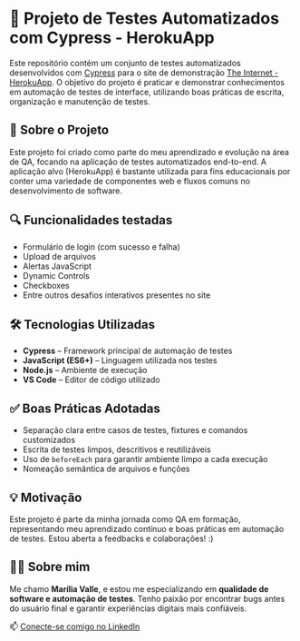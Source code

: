 # 🧪 Projeto de Testes Automatizados com Cypress - HerokuApp

Este repositório contém um conjunto de testes automatizados desenvolvidos com [Cypress](https://www.cypress.io/) para o site de demonstração [The Internet - HerokuApp](https://the-internet.herokuapp.com/). O objetivo do projeto é praticar e demonstrar conhecimentos em automação de testes de interface, utilizando boas práticas de escrita, organização e manutenção de testes.

## 🚀 Sobre o Projeto

Este projeto foi criado como parte do meu aprendizado e evolução na área de QA, focando na aplicação de testes automatizados end-to-end. A aplicação alvo (HerokuApp) é bastante utilizada para fins educacionais por conter uma variedade de componentes web e fluxos comuns no desenvolvimento de software.

## 🔍 Funcionalidades testadas

- Formulário de login (com sucesso e falha)
- Upload de arquivos
- Alertas JavaScript
- Dynamic Controls
- Checkboxes
- Entre outros desafios interativos presentes no site

## 🛠️ Tecnologias Utilizadas

- **Cypress** – Framework principal de automação de testes
- **JavaScript (ES6+)** – Linguagem utilizada nos testes
- **Node.js** – Ambiente de execução
- **VS Code** – Editor de código utilizado

## ✅ Boas Práticas Adotadas

- Separação clara entre casos de testes, fixtures e comandos customizados
- Escrita de testes limpos, descritivos e reutilizáveis
- Uso de `beforeEach` para garantir ambiente limpo a cada execução
- Nomeação semântica de arquivos e funções

## 💡 Motivação

Este projeto é parte da minha jornada como QA em formação, representando meu aprendizado contínuo e boas práticas em automação de testes. Estou aberta a feedbacks e colaborações! :)

## 👩‍💻 Sobre mim

Me chamo **Marília Valle**, e estou me especializando em **qualidade de software e automação de testes**. Tenho paixão por encontrar bugs antes do usuário final e garantir experiências digitais mais confiáveis.

📫 [Conecte-se comigo no LinkedIn](https://www.linkedin.com/in/mariliavalle/)

